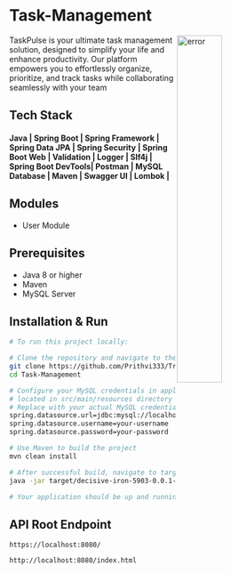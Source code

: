 # Task-Management


<img
  align="right"
        width="40%"
        src="https://img.freepik.com/free-vector/hand-drawn-illustration-business-planning_52683-76702.jpg?w=826&t=st=1699849955~exp=1699850555~hmac=84c2f8a26b73290cf1f337d8362f8661e0a02439d3dc06a7ba027cd882dbbe84"
        alt="error"
      />
TaskPulse is your ultimate task management solution, designed to simplify your life and enhance productivity. Our platform empowers you to effortlessly organize, prioritize, and track tasks while collaborating seamlessly with your team


## Tech Stack

#### Java | Spring Boot | Spring Framework | Spring Data JPA | Spring Security | Spring Boot Web | Validation | Logger | Slf4j | Spring Boot DevTools| Postman | MySQL Database | Maven | Swagger UI | Lombok |
## Modules

- User Module

## Prerequisites

- Java 8 or higher
- Maven
- MySQL Server


## Installation & Run
```bash
# To run this project locally:

# Clone the repository and navigate to the directory
git clone https://github.com/Prithvi333/Travel-Beyond.git](https://github.com/SiddiquiArfat/Task-Management.git
cd Task-Management

# Configure your MySQL credentials in application.properties
# located in src/main/resources directory
# Replace with your actual MySQL credentials
spring.datasource.url=jdbc:mysql://localhost:3306/your-database-name
spring.datasource.username=your-username
spring.datasource.password=your-password

# Use Maven to build the project
mvn clean install

# After successful build, navigate to target directory and run the jar file
java -jar target/decisive-iron-5903-0.0.1-SNAPSHOT.jar

# Your application should be up and running at http://localhost:8080.
```

## API Root Endpoint

```
https://localhost:8080/
```

```
http://localhost:8080/index.html
  
